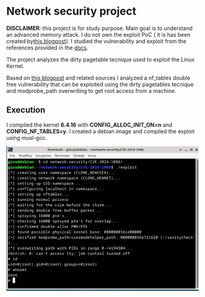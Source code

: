 # Network security project

**DISCLAIMER**: this project is for study purpose. Main goal is to understand an advanced 
memory attack. I do not own the exploit PoC (
it is has been created by[this blogpost](https://pwning.tech/nftables)). 
I studied the vulnerability and exploit from the references provided in the [docs](./docs/refs.bib).

The project analyzes the dirty pagetable tecnique used to exploit the Linux Kernel. 

Based on [this blogpost](https://pwning.tech/nftables/) and related sources
I analyzed a nf_tables double free vulnerability that can be exploited using the dirty 
pagetables tecnique and modprobe_path overwriting to get root access from a machine.

## Execution
I compiled the kernel **6.4.16** with **CONFIG_ALLOC_INIT_ON=n** and **CONFIG_NF_TABLES=y**. 
I created a debian image and compiled the exploit using musl-gcc. 

![Success](./docs/figures/exploit-success.png "Success")
